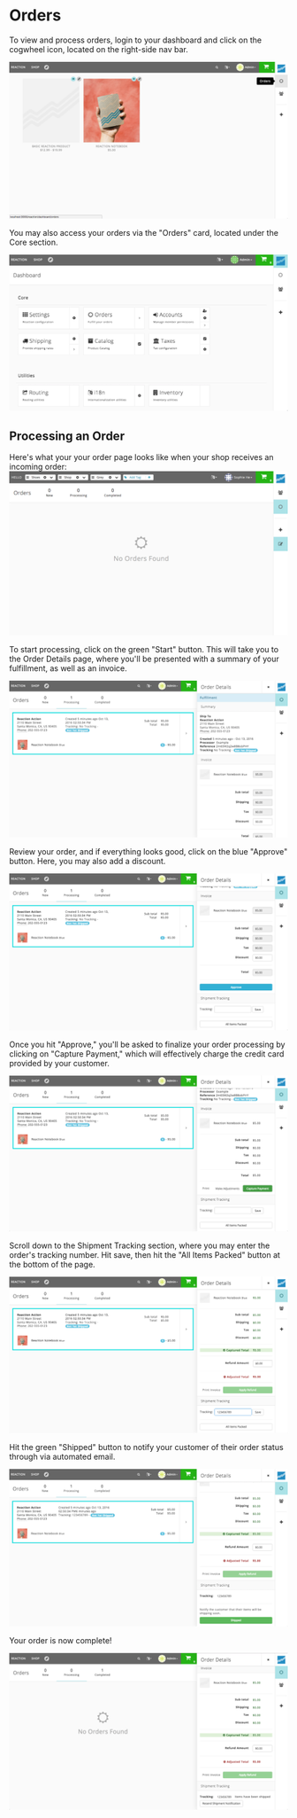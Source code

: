 # Orders

To view and process orders, login to your dashboard and click on the cogwheel icon, located on the right-side nav bar.

![](/assets/admin-dashboard-orders.png "Reaction Commerce Dashboard")

You may also access your orders via the "Orders" card, located under the Core section.

![](/assets/admin-dashboard-first-visit.png "Reaction Commerce Dashboard")

## Processing an Order

Here's what your your order page looks like when your shop receives an incoming order:
![](/assets/admin-orders-page.png "Reaction Commerce Orders")

To start processing, click on the green "Start" button. This will take you to the Order Details page, where you'll be presented with a summary of your fulfillment, as well as an invoice.

![](/assets/admin-order-details.png "Reaction Commerce Orders")

Review your order, and if everything looks good, click on the blue "Approve" button. Here, you may also add a discount.

![](/assets/admin-order-details-approve.png "Reaction Commerce Orders")

Once you hit "Approve," you'll be asked to finalize your order processing by clicking on "Capture Payment," which will effectively charge the credit card provided by your customer.

![](/assets/admin-order-details-capture-payment.png "Reaction Commerce Orders")

Scroll down to the Shipment Tracking section, where you may enter the order's tracking number. Hit save, then hit the "All Items Packed" button at the bottom of the page.

![](/assets/admin-order-details-shipping-tracking.png "Reaction Commerce Orders")

Hit the green "Shipped" button to notify your customer of their order status through via automated email.

![](/assets/admin-order-details-shipping.png "Reaction Commerce Orders")

Your order is now complete!

![](/assets/admin-order-details-completed.png "Reaction Commerce Orders")

